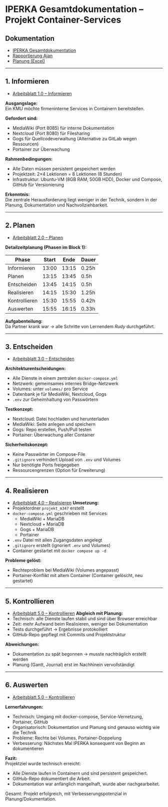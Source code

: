# IPERKA Gesamtdokumentation – Projekt Container-Services

## Dokumentation
- [IPERKA Gesamtdokumentation](iperka_dokumentation_main.md)
- [Rapportierung Ajan](Ablauf_Dokumentierung/rapportierung_ajan.md)
- [Planung (Excel)](Planung.xlsx)

---

## 1. Informieren
- [Arbeitsblatt 1.0 – Informieren](Arbeits_Blätter/arbeitsblatt_1.0_informieren.md)

**Ausgangslage:**  
Ein KMU möchte firmeninterne Services in Containern bereitstellen.

**Gefordert sind:**
- MediaWiki (Port 8085) für interne Dokumentation
- Nextcloud (Port 8080) für Filesharing
- Gogs für Quellcodeverwaltung (Alternative zu GitLab wegen Ressourcen)
- Portainer zur Überwachung

**Rahmenbedingungen:**
- Alle Daten müssen persistent gespeichert werden
- Projektzeit: 2×4 Lektionen = 8 Lektionen (8 Stunden)
- Infrastruktur: Ubuntu-VM (8GB RAM, 50GB HDD), Docker und Compose, GitHub für Versionierung

**Erkenntnis:**  
Die zentrale Herausforderung liegt weniger in der Technik, sondern in der Planung, Dokumentation und Nachvollziehbarkeit.

---

## 2. Planen
- [Arbeitsblatt 2.0 – Planen](Arbeits_Blätter/arbeitsblatt_2.0_planen.md)

**Detailzeitplanung (Phasen im Block 1):**

| Phase         | Start   | Ende   | Dauer |
|---------------|---------|--------|-------|
| Informieren   | 13:00   | 13:15  | 0.25h |
| Planen        | 13:15   | 13:45  | 0.5h  |
| Entscheiden   | 13:45   | 14:15  | 0.5h  |
| Realisieren   | 14:15   | 15:30  | 1.25h |
| Kontrollieren | 15:30   | 15:55  | 0.42h |
| Auswerten     | 15:55   | 16:15  | 0.33h |

**Aufgabenteilung:**  
Da Partner krank war → alle Schritte von Lernendem *Rudy* durchgeführt.

---

## 3. Entscheiden
- [Arbeitsblatt 3.0 – Entscheiden](Arbeits_Blätter/arbeitsblatt_3.0_entscheiden.md)

**Architekturentscheidungen:**
- Alle Dienste in einem zentralen `docker-compose.yml`
- Netzwerk: gemeinsames internes Bridge-Netzwerk
- Volumes: unter `volumes/` pro Service
- Datenbank je für MediaWiki, Nextcloud, Gogs
- `.env` zur Geheimhaltung von Passwörtern

**Testkonzept:**
- Nextcloud: Datei hochladen und herunterladen
- MediaWiki: Seite anlegen und speichern
- Gogs: Repo erstellen, Push/Pull testen
- Portainer: Überwachung aller Container

**Sicherheitskonzept:**
- Keine Passwörter im Compose-File
- `.gitignore` verhindert Upload von `.env` und Volumes
- Nur benötigte Ports freigegeben
- Ressourcengrenzen (Option für Erweiterung)

---

## 4. Realisieren
- [Arbeitsblatt 4.0 – Realisieren](Arbeits_Blätter/arbeitsblatt_4.0_realisieren.md)
**Umsetzung:**
- Projektordner `projekt_m347` erstellt
- `docker-compose.yml` geschrieben mit Services:
    - MediaWiki + MariaDB
    - Nextcloud + MariaDB
    - Gogs + MariaDB
    - Portainer
- `.env` Datei mit allen Zugangsdaten angelegt
- `.gitignore` erstellt (ignoriert `.env` und Volumes)
- Container gestartet mit `docker compose up -d`

**Probleme gelöst:**
- Rechteproblem bei MediaWiki (Volumes angepasst)
- Portainer-Konflikt mit altem Container (Container gelöscht, neu gestartet)

---

## 5. Kontrollieren
- [Arbeitsblatt 5.0 – Kontrollieren](Arbeits_Blätter/arbeitsblatt_5.0_kontrollieren.md)
**Abgleich mit Planung:**
- Technisch: alle Dienste laufen stabil und sind über Browser erreichbar
- Zeit: mehr Aufwand beim Realisieren, weniger bei Dokumentation
- Tests durchgeführt → Ergebnisse protokolliert
- GitHub-Repo gepflegt mit Commits und Projektstruktur

**Abweichungen:**
- Dokumentation zu spät begonnen → musste nachträglich erstellt werden
- Planung (Gantt, Journal) erst im Nachhinein vervollständigt

---

## 6. Auswerten
- [Arbeitsblatt 5.0 – Kontrollieren](Arbeits_Blätter/arbeitsblatt_5.0_kontrollieren.md)

**Lernerfahrungen:**
- Technisch: Umgang mit docker-compose, Service-Vernetzung, Portainer, GitHub
- Organisatorisch: Dokumentation und Planung sind genauso wichtig wie die Technik
- Probleme: Rechte bei Volumes, Portainer-Doppelung
- Verbesserung: Nächstes Mal IPERKA konsequent von Beginn an dokumentieren

**Fazit:**  
Projektziel wurde technisch erreicht:
- Alle Dienste laufen in Containern und sind persistent gespeichert.
- GitHub-Repo dokumentiert die Arbeit.
- Dokumentation war anfänglich mangelhaft, wurde aber nachgearbeitet.

Gesamt: Projekt erfolgreich, mit Verbesserungspotenzial in Planung/Dokumentation.
